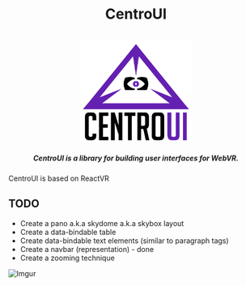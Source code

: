 <h1 align="center">CentroUI</h1>

<br/>

<div align="center">
  <img src="https://github.com/Centroida/CentroUI/raw/master/centroui.png" height="200">
</div>

<h5 align="center">
CentroUI is a library for building user interfaces for WebVR.
</h5>


</div>



CentroUI is based on ReactVR

## TODO 
- Create a pano a.k.a skydome a.k.a skybox layout
- Create a data-bindable table
- Create data-bindable text elements (similar to paragraph tags)
- Create a navbar (representation) - done
- Create a zooming technique

![Imgur](http://i.imgur.com/UrsZ6b9.gifv)

